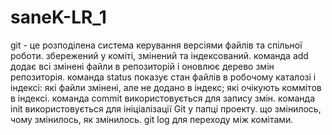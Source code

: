# saneK-LR_1
git - це розподілена система керування версіями файлів та спільної роботи.
збережений у коміті, змінений та індексований.
команда add додає всі змінені файли в репозиторій і оновлює дерево змін репозиторія.
команда status показує стан файлів в робочому каталозі і індексі: які файли змінені, але не додано в індекс; які очікують коммітов в індексі.
команда commit використовується для запису змін.
команда init використовується для ініціалізації Git у папці проекту.
що змінилось, чому змінилось, як змінилось.
git log
для переходу між комітами.
